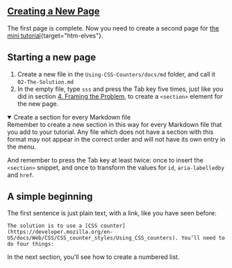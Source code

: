 <section
  id="creating-a-new-page"
  aria-labelledby="creating-a-new-page"
  data-item="Creating A New Page"
>
  <h2><a href="#creating-a-new-page">Creating a New Page</a></h2>
  
The first page is complete. Now you need to create a second page for [the mini tutorial](https://htm-elves.github.io/Using-CSS-Counters/#the-solution){target="htm-elves"}.

## Starting a new page

1. Create a new file in the `Using-CSS-Counters/docs/md` folder, and call it `02-The-Solution.md`
2. In the empty file, type `sss` and press the Tab key five times, just like you did in section [4. Framing the Problem](#framing-the-problem), to create a `<section>` element for the new page. 

<details class="tip" open>
<summary>Create a section for every Markdown file</summary>
Remember to create a new section in this way for every Markdown file that you add to your tutorial. Any file which does not have a section with this format may not appear in the correct order and will not have its own entry in the menu.

And remember to press the Tab key at least twice: once to insert the `<section>` snippet, and once to transform the values for `id`, `aria-labelledby` and `href`.

</details>

## A simple beginning

The first sentence is just plain text, with a link, like you have seen before:

```md-w
The solution is to use a [CSS counter](https://developer.mozilla.org/en-US/docs/Web/CSS/CSS_counter_styles/Using_CSS_counters). You’ll need to do four things:
```

In the next section, you'll see how to create a numbered list.

</section>